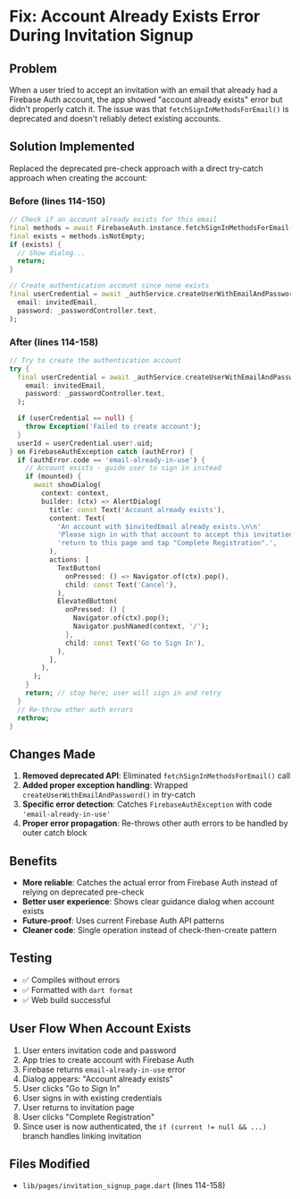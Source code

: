 # Fix: Account Already Exists Error During Invitation Signup

## Problem
When a user tried to accept an invitation with an email that already had a Firebase Auth account, the app showed "account already exists" error but didn't properly catch it. The issue was that `fetchSignInMethodsForEmail()` is deprecated and doesn't reliably detect existing accounts.

## Solution Implemented
Replaced the deprecated pre-check approach with a direct try-catch approach when creating the account:

### Before (lines 114-150)
```dart
// Check if an account already exists for this email
final methods = await FirebaseAuth.instance.fetchSignInMethodsForEmail(invitedEmail);
final exists = methods.isNotEmpty;
if (exists) {
  // Show dialog...
  return;
}

// Create authentication account since none exists
final userCredential = await _authService.createUserWithEmailAndPassword(
  email: invitedEmail,
  password: _passwordController.text,
);
```

### After (lines 114-158)
```dart
// Try to create the authentication account
try {
  final userCredential = await _authService.createUserWithEmailAndPassword(
    email: invitedEmail,
    password: _passwordController.text,
  );

  if (userCredential == null) {
    throw Exception('Failed to create account');
  }
  userId = userCredential.user!.uid;
} on FirebaseAuthException catch (authError) {
  if (authError.code == 'email-already-in-use') {
    // Account exists - guide user to sign in instead
    if (mounted) {
      await showDialog(
        context: context,
        builder: (ctx) => AlertDialog(
          title: const Text('Account already exists'),
          content: Text(
            'An account with $invitedEmail already exists.\n\n'
            'Please sign in with that account to accept this invitation. After signing in, '
            'return to this page and tap "Complete Registration".',
          ),
          actions: [
            TextButton(
              onPressed: () => Navigator.of(ctx).pop(),
              child: const Text('Cancel'),
            ),
            ElevatedButton(
              onPressed: () {
                Navigator.of(ctx).pop();
                Navigator.pushNamed(context, '/');
              },
              child: const Text('Go to Sign In'),
            ),
          ],
        ),
      );
    }
    return; // stop here; user will sign in and retry
  }
  // Re-throw other auth errors
  rethrow;
}
```

## Changes Made
1. **Removed deprecated API**: Eliminated `fetchSignInMethodsForEmail()` call
2. **Added proper exception handling**: Wrapped `createUserWithEmailAndPassword()` in try-catch
3. **Specific error detection**: Catches `FirebaseAuthException` with code `'email-already-in-use'`
4. **Proper error propagation**: Re-throws other auth errors to be handled by outer catch block

## Benefits
- **More reliable**: Catches the actual error from Firebase Auth instead of relying on deprecated pre-check
- **Better user experience**: Shows clear guidance dialog when account exists
- **Future-proof**: Uses current Firebase Auth API patterns
- **Cleaner code**: Single operation instead of check-then-create pattern

## Testing
- ✅ Compiles without errors
- ✅ Formatted with `dart format`
- ✅ Web build successful

## User Flow When Account Exists
1. User enters invitation code and password
2. App tries to create account with Firebase Auth
3. Firebase returns `email-already-in-use` error
4. Dialog appears: "Account already exists"
5. User clicks "Go to Sign In"
6. User signs in with existing credentials
7. User returns to invitation page
8. User clicks "Complete Registration"
9. Since user is now authenticated, the `if (current != null && ...)` branch handles linking invitation

## Files Modified
- `lib/pages/invitation_signup_page.dart` (lines 114-158)
